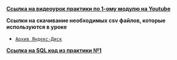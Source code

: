[**Ссылка на видеоурок практики по 1-ому модулю на Youtube**](https://youtu.be/fPIbskdS4hc)

**Ccылки на скачивание необходимых csv файлов, которые используются в уроке**

- [`Архив Яндекс-Диск`](https://disk.yandex.ru/d/qR0AG3xiODtXzw)


[**Ссылка на SQL код из практики №1**](https://raw.githubusercontent.com/Data-Learn/SQL-for-beginners/main/SQL-101%20Modules/Module%201/Practice%20on%20Module%201/SQL%20%D1%84%D0%B0%D0%B9%D0%BB%D1%8B/SQL%20%D0%BA%D0%BE%D0%B4%20%D0%B8%D0%B7%20%D0%BF%D1%80%D0%B0%D0%BA%D1%82%D0%B8%D0%BA%D0%B8%20%E2%84%961.sql)


